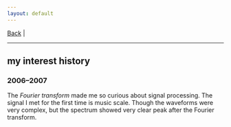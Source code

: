 ```yaml
---
layout: default
---
```


[Back](/index.md) | 
* * *

## my interest history
### 2006&ndash;2007
The *Fourier transform* made me so curious about signal processing.
The signal I met for the first time is music scale.
Though the waveforms were very complex, but the spectrum showed very clear peak after the Fourier transform.
